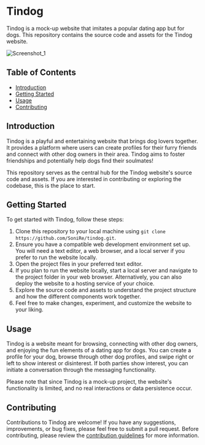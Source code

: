# Tindog

Tindog is a mock-up website that imitates a popular dating app but for dogs. This repository contains the source code and assets for the Tindog website.

![Screenshot_1](https://github.com/SoniRe/tindog/assets/97116427/4c0540d7-497f-4739-a770-2ed4151f6d51)


## Table of Contents

- [Introduction](#introduction)
- [Getting Started](#getting-started)
- [Usage](#usage)
- [Contributing](#contributing)

## Introduction

Tindog is a playful and entertaining website that brings dog lovers together. It provides a platform where users can create profiles for their furry friends and connect with other dog owners in their area. Tindog aims to foster friendships and potentially help dogs find their soulmates!

This repository serves as the central hub for the Tindog website's source code and assets. If you are interested in contributing or exploring the codebase, this is the place to start.

## Getting Started

To get started with Tindog, follow these steps:

1. Clone this repository to your local machine using `git clone https://github.com/SoniRe/tindog.git`.
2. Ensure you have a compatible web development environment set up. You will need a text editor, a web browser, and a local server if you prefer to run the website locally.
3. Open the project files in your preferred text editor.
4. If you plan to run the website locally, start a local server and navigate to the project folder in your web browser. Alternatively, you can also deploy the website to a hosting service of your choice.
5. Explore the source code and assets to understand the project structure and how the different components work together.
6. Feel free to make changes, experiment, and customize the website to your liking.

## Usage

Tindog is a website meant for browsing, connecting with other dog owners, and enjoying the fun elements of a dating app for dogs. You can create a profile for your dog, browse through other dog profiles, and swipe right or left to show interest or disinterest. If both parties show interest, you can initiate a conversation through the messaging functionality.

Please note that since Tindog is a mock-up project, the website's functionality is limited, and no real interactions or data persistence occur.

## Contributing

Contributions to Tindog are welcome! If you have any suggestions, improvements, or bug fixes, please feel free to submit a pull request. Before contributing, please review the [contribution guidelines](CONTRIBUTING.md) for more information.
